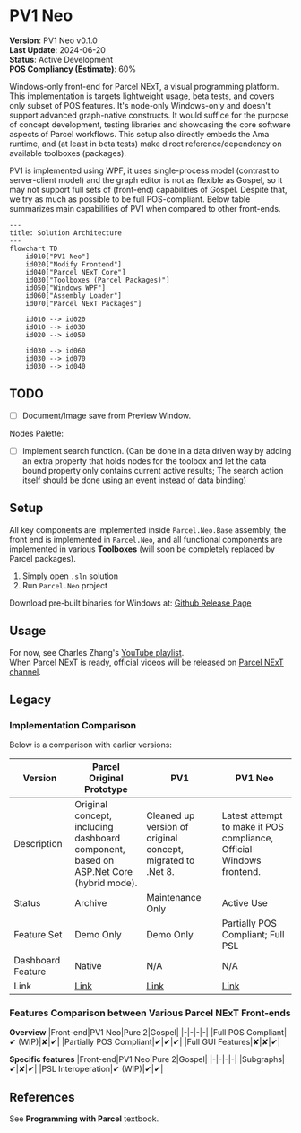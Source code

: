 # PV1 Neo

**Version**: PV1 Neo v0.1.0  
**Last Update**: 2024-06-20  
**Status**: Active Development  
**POS Compliancy (Estimate)**: 60%

<!--There are two ways of making PV1 Neo POS-Compliant: Base entire runtime directly on Parcel NExT; Provides dedicated PackageLoader to allow consumption of Parcel NExT packages. The latter can be considered a small step towards eventual "rebasing".-->

Windows-only front-end for Parcel NExT, a visual programming platform. This implementation is targets lightweight usage, beta tests, and covers only subset of POS features. It's node-only Windows-only and doesn't support advanced graph-native constructs. It would suffice for the purpose of concept development, testing libraries and showcasing the core software aspects of Parcel workflows. This setup also directly embeds the Ama runtime, and (at least in beta tests) make direct reference/dependency on available toolboxes (packages).

PV1 is implemented using WPF, it uses single-process model (contrast to server-client model) and the graph editor is not as flexible as Gospel, so it may not support full sets of (front-end) capabilities of Gospel. Despite that, we try as much as possible to be full POS-compliant<!--and it's also important for POS to clarify which parts are formal standards and which parts are just front-end features-->. Below table summarizes main capabilities of PV1 when compared to other front-ends.

```mermaid
---
title: Solution Architecture
---
flowchart TD
    id010["PV1 Neo"]
    id020["Nodify Frontend"]
    id040["Parcel NExT Core"]
    id030["Toolboxes (Parcel Packages)"]
    id050["Windows WPF"]
    id060["Assembly Loader"]
    id070["Parcel NExT Packages"]

    id010 --> id020
    id010 --> id030
    id020 --> id050

    id030 --> id060 
    id030 --> id070
    id030 --> id040
```

## TODO

- [ ] Document/Image save from Preview Window.

Nodes Palette:

- [ ] Implement search function. (Can be done in a data driven way by adding an extra property that holds nodes for the toolbox and let the data bound property only contains current active results; The search action itself should be done using an event instead of data binding)

## Setup

All key components are implemented inside `Parcel.Neo.Base` assembly, the front end is implemented in `Parcel.Neo`, and all functional components are implemented in various **Toolboxes** (will soon be completely replaced by Parcel packages).

1. Simply open `.sln` solution
2. Run `Parcel.Neo` project

Download pre-built binaries for Windows at: [Github Release Page](https://github.com/Charles-Zhang-Parcel/PV1_Neo/releases)

## Usage

For now, see Charles Zhang's [YouTube playlist](https://youtube.com/playlist?list=PLuGKdF2KHaWF6V9-eUWfelc5ZAoHCUbej&si=-Mtw9P2hQbvKEz3T).  
When Parcel NExT is ready, official videos will be released on [Parcel NExT channel](https://www.youtube.com/@ParcelNExT).

## Legacy

### Implementation Comparison

Below is a comparison with earlier versions:

|Version|Parcel Original Prototype|PV1|PV1 Neo|
|-|-|-|-|
|Description|Original concept, <br/>including dashboard component, <br/>based on ASP.Net Core (hybrid mode).|Cleaned up version of original concept,<br/> migrated to .Net 8.|Latest attempt to make it POS compliance,<br/>Official Windows frontend.|
|Status|Archive|Maintenance Only|Active Use|
|Feature Set|Demo Only|Demo Only|Partially POS Compliant; Full PSL|
|Dashboard Feature|Native|N/A|N/A|
|Link|[Link](https://github.com/Charles-Zhang-Parcel/Parcel_V1_Prototype)|[Link](https://github.com/Charles-Zhang-Parcel/Parcel_V1)|[Link](https://github.com/Charles-Zhang-Parcel/PV1_Neo)|

### Features Comparison between Various Parcel NExT Front-ends

**Overview**
|Front-end|PV1 Neo|Pure 2|Gospel|
|-|-|-|-|
|Full POS Compliant|✔ (WIP)|✘|✔|
|Partially POS Compliant|✔|✔|✔|
|Full GUI Features|✘|✘|✔|

**Specific features**
|Front-end|PV1 Neo|Pure 2|Gospel|
|-|-|-|-|
|Subgraphs|✔|✘|✔|
|PSL Interoperation|✔ (WIP)|✔|✔|
<!-- PENDING REFINEMENT -->

## References

See **Programming with Parcel** textbook.